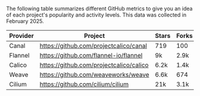 <!-- releaseTask -->
The following table summarizes different GitHub metrics to give you an idea of each project's popularity and activity levels. This data was collected in February 2025.

| Provider | Project | Stars | Forks | Contributors |
| ---- | ---- | ---- | ---- | ---- |
| Canal | https://github.com/projectcalico/canal | 719 | 100 | 20 |
| Flannel | https://github.com/flannel-io/flannel | 9k | 2.9k | 236 |
| Calico | https://github.com/projectcalico/calico | 6.2k | 1.4k | 369 |
| Weave | https://github.com/weaveworks/weave | 6.6k | 674 | 84 |
| Cilium | https://github.com/cilium/cilium | 21k | 3.1k | 896 |
